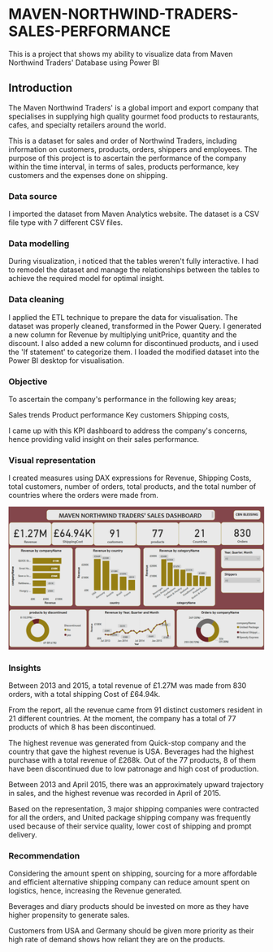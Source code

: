 # MAVEN-NORTHWIND-TRADERS-SALES-PERFORMANCE
This is a project that shows my ability to visualize data from Maven Northwind Traders' Database using Power BI


## Introduction
 
The Maven Northwind Traders' is a global import and export company that specialises in supplying high quality gourmet food products to restaurants, cafes, and specialty retailers around the world.

This is a dataset for sales and order of Northwind Traders, including information on customers, products, orders, shippers and employees. The purpose of this project is to ascertain the performance of the company within the time interval, in terms of sales, products performance, key customers and the expenses done on shipping. 



### Data source

I imported the dataset from Maven Analytics website. The dataset is a CSV file type with 7 different CSV files.




### Data modelling

During visualization, i noticed that the tables weren't fully interactive. I had to remodel the dataset and manage the relationships between the tables to achieve the required model for optimal insight.




### Data cleaning

I applied the ETL technique to prepare the data for visualisation. The dataset was properly cleaned, transformed in the Power Query. I generated a new column for Revenue by multiplying unitPrice, quantity and the discount. I also added a new column for discontinued products, and i used the 'If statement' to categorize them. I loaded the modified dataset into the Power BI desktop for visualisation. 




### Objective

To ascertain the company's  performance in the following key areas;

Sales trends
Product performance 
Key customers 
Shipping costs,

I came up with this KPI dashboard to address the company's concerns, hence providing valid insight on their sales performance. 





### Visual representation
 
I created measures using DAX expressions for Revenue, Shipping Costs, total customers, number of orders, total products, and the total number of countries where the orders were made from.


![](SalesView.PNG)

















### Insights

Between 2013 and 2015, a total revenue of £1.27M was made from 830 orders, with a total shipping Cost of £64.94k.

From the report, all the revenue came from 91 distinct customers resident in 21 different countries. At the moment, the company has a total of 77 products of which 8 has been discontinued. 

The highest revenue was generated from Quick-stop company and the country that gave the highest revenue is USA. Beverages had the highest purchase with a total revenue of £268k. Out of the 77 products, 8 of them have been discontinued due to low patronage and high cost of production.

Between 2013 and April 2015, there was an approximately upward trajectory in sales, and the highest revenue was recorded in April of 2015.

Based on the representation, 3 major shipping companies were contracted for all the orders, and United package shipping company was frequently used because of their service quality, lower cost of shipping and prompt delivery.




### Recommendation
 
Considering the amount spent on shipping, sourcing for a more affordable and efficient alternative shipping company can reduce amount spent on logistics, hence, increasing the Revenue generated. 

Beverages and diary products should be invested on more as they have higher propensity to generate sales. 

Customers from USA and Germany should be given more priority as their high rate of demand shows how reliant they are on the products.

